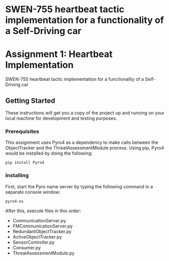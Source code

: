 SWEN-755 heartbeat tactic implementation for a functionality of a Self-Driving car 
=======
# Assignment 1: Heartbeat Implementation

SWEN-755 heartbeat tactic implementation for a functionality of a Self-Driving car 

## Getting Started

These instructions will get you a copy of the project up and running on your local machine for development and testing purposes. 

### Prerequisites

This assignment uses Pyro4 as a dependency to make calls between the ObjectTracker and the ThreatAssessmentModule process. Using pip, Pyro4 would be installed by doing the following:

```
pip install Pyro4
```

### Installing

First, start the Pyro name server by typing the following command in a separate console window:

```
pyro4-ns
```

After this, execute files in this order:

- CommunicationServer.py
- FMCommunicationServer.py
- RedundantObjectTracker.py
- ActiveObjectTracker.py
- SensorController.py
- Consumer.py
- ThreatAssessmentModule.py


